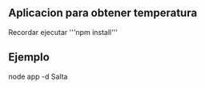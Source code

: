 ## Aplicacion para obtener temperatura


Recordar ejecutar '''npm install''' 

## Ejemplo 

 node app -d Salta